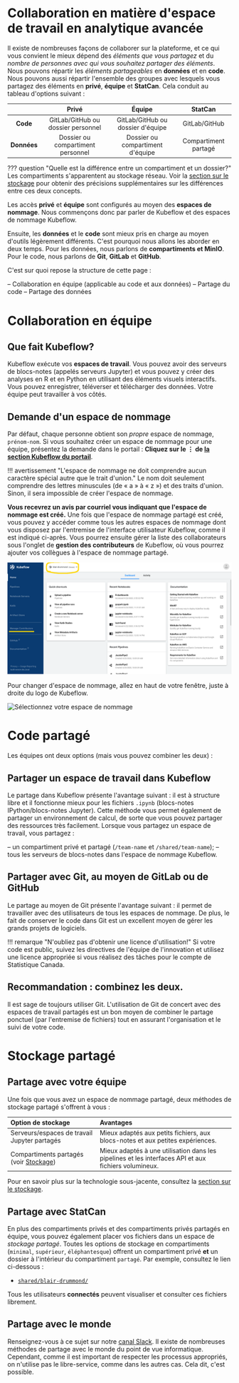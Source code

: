 # Collaboration en matière d'espace de travail en analytique avancée

Il existe de nombreuses façons de collaborer sur la plateforme, et ce qui vous
convient le mieux dépend des _éléments que vous partagez_ et du _nombre de
personnes avec qui vous souhaitez partager des éléments_. Nous pouvons répartir
les _éléments partageables_ en **données** et en **code**. Nous pouvons aussi
répartir l'ensemble des groupes avec lesquels vous partagez des éléments en
**privé**, **équipe** et **StatCan**. Cela conduit au tableau d'options suivant
:

|             |             **Privé**              |            **Équipe**             |     **StatCan**      |
| :---------: | :--------------------------------: | :-------------------------------: | :------------------: |
|  **Code**   | GitLab/GitHub ou dossier personnel | GitLab/GitHub ou dossier d'équipe |    GitLab/GitHub     |
| **Données** | Dossier ou compartiment personnel  | Dossier ou compartiment d'équipe  | Compartiment partagé |

<!-- prettier-ignore -->
??? question "Quelle est la différence entre un compartiment et un dossier?"
    Les compartiments s'apparentent au stockage réseau. Voir la
    [section sur le stockage](/Storage) pour obtenir des précisions
    supplémentaires sur les différences entre ces deux concepts.

Les accès **privé** et **équipe** sont configurés au moyen des **espaces de
nommage**. Nous commençons donc par parler de Kubeflow et des espaces de nommage
Kubeflow.

Ensuite, les **données** et le **code** sont mieux pris en charge au moyen
d'outils légèrement différents. C'est pourquoi nous allons les aborder en deux
temps. Pour les données, nous parlons de **compartiments et MinIO**. Pour le
code, nous parlons de **Git**, **GitLab** et **GitHub**.

C'est sur quoi repose la structure de cette page :

– Collaboration en équipe (applicable au code et aux données) – Partage du code
– Partage des données

# Collaboration en équipe

## Que fait Kubeflow?

Kubeflow exécute vos **espaces de travail**. Vous pouvez avoir des serveurs de
blocs-notes (appelés serveurs Jupyter) et vous pouvez y créer des analyses en R
et en Python en utilisant des éléments visuels interactifs. Vous pouvez
enregistrer, téléverser et télécharger des données. Votre équipe peut travailler
à vos côtés.

## Demande d'un espace de nommage

Par défaut, chaque personne obtient son _propre_ espace de nommage,
`prénom-nom`. Si vous souhaitez créer un espace de nommage pour une équipe,
présentez la demande dans le portail : **Cliquez sur le &#8942; de
[la section Kubeflow du portail](https://portal.covid.cloud.statcan.ca/#kubeflow)**.

<!-- prettier-ignore -->
!!! avertissement "L'espace de nommage ne doit comprendre aucun caractère spécial autre que le trait d'union."
    Le nom doit seulement comprendre des lettres minuscules (de « a » à « z »)
    et des traits d'union. Sinon, il sera impossible de créer l'espace de
    nommage.

**Vous recevrez un avis par courriel vous indiquant que l'espace de nommage est
créé.** Une fois que l'espace de nommage partagé est créé, vous pouvez y accéder
comme tous les autres espaces de nommage dont vous disposez par l'entremise de
l'interface utilisateur Kubeflow, comme il est indiqué ci-après. Vous pourrez
ensuite gérer la liste des collaborateurs sous l'onglet de **gestion des
contributeurs** de Kubeflow, où vous pourrez ajouter vos collègues à l'espace de
nommage partagé.

![Menu des contributeurs](/images/kubeflow_contributors.png)

Pour changer d'espace de nommage, allez en haut de votre fenêtre, juste à droite
du logo de Kubeflow.

![Sélectionnez votre espace de nommage](/images/kubeflow_manage_contributors.png)

# Code partagé

Les équipes ont deux options (mais vous pouvez combiner les deux) :

## Partager un espace de travail dans Kubeflow

Le partage dans Kubeflow présente l'avantage suivant : il est à structure libre
et il fonctionne mieux pour les fichiers `.ipynb` (blocs-notes
IPython/blocs-notes Jupyter). Cette méthode vous permet également de partager un
environnement de calcul, de sorte que vous pouvez partager des ressources très
facilement. Lorsque vous partagez un espace de travail, vous partagez :

– un compartiment privé et partagé (`/team-name` et `/shared/team-name`); – tous
les serveurs de blocs-notes dans l'espace de nommage Kubeflow.

## Partager avec Git, au moyen de GitLab ou de GitHub

Le partage au moyen de Git présente l'avantage suivant : il permet de travailler
avec des utilisateurs de tous les espaces de nommage. De plus, le fait de
conserver le code dans Git est un excellent moyen de gérer les grands projets de
logiciels.

<!-- prettier-ignore -->
!!! remarque "N'oubliez pas d'obtenir une licence d'utilisation!"
    Si votre code est public, suivez les directives de l'équipe de l'innovation
    et utilisez une licence appropriée si vous réalisez des tâches pour le
    compte de Statistique Canada.

## Recommandation : combinez les deux.

Il est sage de toujours utiliser Git. L'utilisation de Git de concert avec des
espaces de travail partagés est un bon moyen de combiner le partage ponctuel
(par l'entremise de fichiers) tout en assurant l'organisation et le suivi de
votre code.

# Stockage partagé

## Partage avec votre équipe

Une fois que vous avez un espace de nommage partagé, deux méthodes de stockage
partagé s'offrent à vous :

| Option de stockage                                 | Avantages                                                                                            |
| :------------------------------------------------- | :--------------------------------------------------------------------------------------------------- |
| Serveurs/espaces de travail Jupyter partagés       | Mieux adaptés aux petits fichiers, aux blocs-notes et aux petites expériences.                       |
| Compartiments partagés (voir [Stockage](/Storage)) | Mieux adaptés à une utilisation dans les pipelines et les interfaces API et aux fichiers volumineux. |

Pour en savoir plus sur la technologie sous-jacente, consultez la
[section sur le stockage](/Storage).

## Partage avec StatCan

En plus des compartiments privés et des compartiments privés partagés en équipe,
vous pouvez également placer vos fichiers dans un espace de _stockage partagé_.
Toutes les options de stockage en compartiments (`minimal`, `supérieur`,
`éléphantesque`) offrent un compartiment privé **et** un dossier à l'intérieur
du compartiment `partagé`. Par exemple, consultez le lien ci-dessous :

- [`shared/blair-drummond/`](https://minimal-tenant1-minio.covid.cloud.statcan.ca/minio/shared/blair-drummond/)

Tous les utilisateurs **connectés** peuvent visualiser et consulter ces fichiers
librement.

## Partage avec le monde

Renseignez-vous à ce sujet sur notre
[canal Slack](https://statcan-aaw.slaock.com). Il existe de nombreuses méthodes
de partage avec le monde du point de vue informatique. Cependant, comme il est
important de respecter les processus appropriés, on n'utilise pas le
libre-service, comme dans les autres cas. Cela dit, c'est possible.
